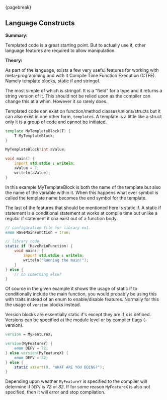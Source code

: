 {pagebreak}

## Language Constructs
**Summary:**

Templated code is a great starting point. But to actually use it, other language features are required to allow manipulation.

**Theory:**

As part of the language, exists a few very useful features for working with meta-programming and with it Compile Time Function Execution (CTFE). Namely template blocks, static if and stringof.

The most simple of which is stringof. It is a "field" for a type and it returns a string version of it. This should not be relied upon as the compiler can change this at a whim. However it so rarely does.

Templated code can exist on function/method classes/unions/structs but it can also exist in one other form, ``template``s.
A template is a little like a struct only it is a group of code and cannot be initiated.

```D
template MyTemplateBlock(T) {
	T MyTemplateBlock;
}

MyTemplateBlock!int aValue;

void main() {
	import std.stdio : writeln;
	aValue = 7;
	writeln(aValue);
}
```
In this example MyTemplateBlock is both the name of the template but also the name of the variable within it. When this happens what ever symbol is called the template name becomes the end symbol for the template.

The last of the features that should be mentioned here is static if. A static if statement is a conditional statement at works at compile time but unlike a regular if statement it cna exist out of a function body.

```D
// configuration file for library ext.
enum HaveMainFunction = true;

// library code
static if (HaveMainFunction) {
	void main() {
		import std.stdio : writeln;
		writeln("Running the main!");
	}
} else {
	// do something else?
}
```
Of course in the given example it shows the usage of static if to conditionally include the main function, you would probably be using this with traits instead of an enum to enable/disable features. Normally for this the usage of ``version`` blocks instead.

Version blocks are essentially static if's except they are if x is defined. Versions can be specified at the module level or by compiler flags (-version).

```D
version = MyFeatureX;

version(MyFeatureY) {
	enum DEFV = 72;
} else version(MyFeatureX) {
	enum DEFV = 82;
} else {
	static assert(0, "WHAT ARE YOU DOING?");
}
```
Depending upon weather ``MyFeatureY`` is specified to the compiler will determine if ``DEFV`` is *72* or *82*. If for some reason ``MyFeatureX`` is also not specified, then it will error and stop compilation.